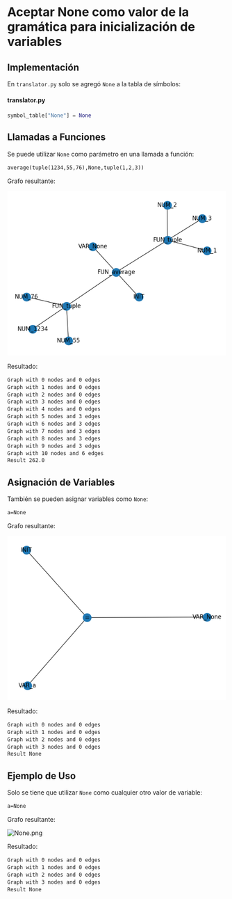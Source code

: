 # Aceptar None como valor de la gramática para inicialización de variables

## Implementación

En `translator.py` solo se agregó `None` a la tabla de símbolos:

#### translator.py

```python
symbol_table["None"] = None
```

## Llamadas a Funciones

Se puede utilizar `None` como parámetro en una llamada a función:

```markdown
average(tuple(1234,55,76),None,tuple(1,2,3))
```

Grafo resultante:

![np_average.png](AceptarNone/np_average.png)

Resultado:

```markdown
Graph with 0 nodes and 0 edges
Graph with 1 nodes and 0 edges
Graph with 2 nodes and 0 edges
Graph with 3 nodes and 0 edges
Graph with 4 nodes and 0 edges
Graph with 5 nodes and 3 edges
Graph with 6 nodes and 3 edges
Graph with 7 nodes and 3 edges
Graph with 8 nodes and 3 edges
Graph with 9 nodes and 3 edges
Graph with 10 nodes and 6 edges
Result 262.0
```

## Asignación de Variables

También se pueden asignar variables como `None`:

```markdown
a=None
```

Grafo resultante:

![None.png](AceptarNone/None.png)

Resultado:

```markdown
Graph with 0 nodes and 0 edges
Graph with 1 nodes and 0 edges
Graph with 2 nodes and 0 edges
Graph with 3 nodes and 0 edges
Result None
```

## Ejemplo de Uso

Solo se tiene que utilizar `None` como cualquier otro valor de variable:

```markdown
a=None
```

Grafo resultante:

![None.png](Aceptar%20None%20como%20valor%20de%20la%20grama%CC%81tica%20para%20inic%200a5ede42d1164a9aa8b873e49f407ebc/None.png)

Resultado:

```markdown
Graph with 0 nodes and 0 edges
Graph with 1 nodes and 0 edges
Graph with 2 nodes and 0 edges
Graph with 3 nodes and 0 edges
Result None
```
